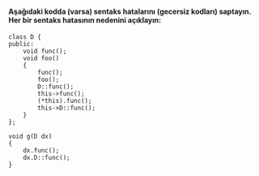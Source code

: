 #### Aşağıdaki kodda (varsa) sentaks hatalarını (gecersiz kodları) saptayın. Her bir sentaks hatasının nedenini açıklayın:


```
class D {
public:
	void func();
	void foo()
	{
		func();
		foo();
		D::func();
		this->func();
		(*this).func();
		this->D::func();
	}
};

void g(D dx)
{
	dx.func();
	dx.D::func();
}
```
